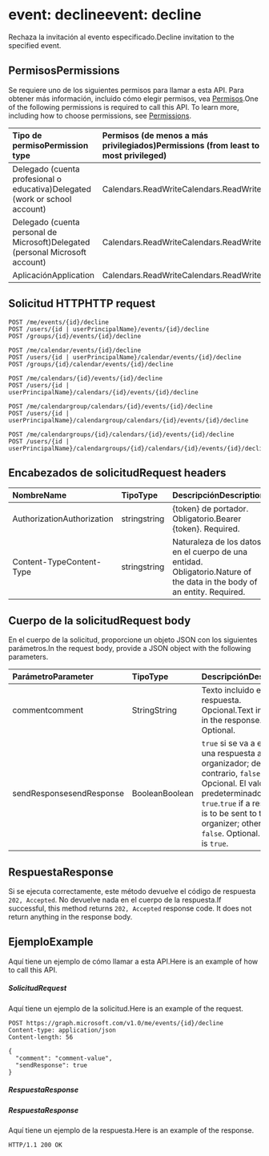 # <a name="event-decline"></a><span data-ttu-id="50574-101">event: decline</span><span class="sxs-lookup"><span data-stu-id="50574-101">event: decline</span></span>

<span data-ttu-id="50574-102">Rechaza la invitación al evento especificado.</span><span class="sxs-lookup"><span data-stu-id="50574-102">Decline invitation to the specified event.</span></span>

## <a name="permissions"></a><span data-ttu-id="50574-103">Permisos</span><span class="sxs-lookup"><span data-stu-id="50574-103">Permissions</span></span>
<span data-ttu-id="50574-p101">Se requiere uno de los siguientes permisos para llamar a esta API. Para obtener más información, incluido cómo elegir permisos, vea [Permisos](../../../concepts/permissions_reference.md).</span><span class="sxs-lookup"><span data-stu-id="50574-p101">One of the following permissions is required to call this API. To learn more, including how to choose permissions, see [Permissions](../../../concepts/permissions_reference.md).</span></span>

|<span data-ttu-id="50574-106">Tipo de permiso</span><span class="sxs-lookup"><span data-stu-id="50574-106">Permission type</span></span>      | <span data-ttu-id="50574-107">Permisos (de menos a más privilegiados)</span><span class="sxs-lookup"><span data-stu-id="50574-107">Permissions (from least to most privileged)</span></span>              |
|:--------------------|:---------------------------------------------------------|
|<span data-ttu-id="50574-108">Delegado (cuenta profesional o educativa)</span><span class="sxs-lookup"><span data-stu-id="50574-108">Delegated (work or school account)</span></span> | <span data-ttu-id="50574-109">Calendars.ReadWrite</span><span class="sxs-lookup"><span data-stu-id="50574-109">Calendars.ReadWrite</span></span>    |
|<span data-ttu-id="50574-110">Delegado (cuenta personal de Microsoft)</span><span class="sxs-lookup"><span data-stu-id="50574-110">Delegated (personal Microsoft account)</span></span> | <span data-ttu-id="50574-111">Calendars.ReadWrite</span><span class="sxs-lookup"><span data-stu-id="50574-111">Calendars.ReadWrite</span></span>    |
|<span data-ttu-id="50574-112">Aplicación</span><span class="sxs-lookup"><span data-stu-id="50574-112">Application</span></span> | <span data-ttu-id="50574-113">Calendars.ReadWrite</span><span class="sxs-lookup"><span data-stu-id="50574-113">Calendars.ReadWrite</span></span> |

## <a name="http-request"></a><span data-ttu-id="50574-114">Solicitud HTTP</span><span class="sxs-lookup"><span data-stu-id="50574-114">HTTP request</span></span>
<!-- { "blockType": "ignored" } -->
```http
POST /me/events/{id}/decline
POST /users/{id | userPrincipalName}/events/{id}/decline
POST /groups/{id}/events/{id}/decline

POST /me/calendar/events/{id}/decline
POST /users/{id | userPrincipalName}/calendar/events/{id}/decline
POST /groups/{id}/calendar/events/{id}/decline

POST /me/calendars/{id}/events/{id}/decline
POST /users/{id | userPrincipalName}/calendars/{id}/events/{id}/decline

POST /me/calendargroup/calendars/{id}/events/{id}/decline
POST /users/{id | userPrincipalName}/calendargroup/calendars/{id}/events/{id}/decline

POST /me/calendargroups/{id}/calendars/{id}/events/{id}/decline
POST /users/{id | userPrincipalName}/calendargroups/{id}/calendars/{id}/events/{id}/decline
```
## <a name="request-headers"></a><span data-ttu-id="50574-115">Encabezados de solicitud</span><span class="sxs-lookup"><span data-stu-id="50574-115">Request headers</span></span>
| <span data-ttu-id="50574-116">Nombre</span><span class="sxs-lookup"><span data-stu-id="50574-116">Name</span></span>       | <span data-ttu-id="50574-117">Tipo</span><span class="sxs-lookup"><span data-stu-id="50574-117">Type</span></span> | <span data-ttu-id="50574-118">Descripción</span><span class="sxs-lookup"><span data-stu-id="50574-118">Description</span></span>|
|:---------------|:--------|:----------|
| <span data-ttu-id="50574-119">Authorization</span><span class="sxs-lookup"><span data-stu-id="50574-119">Authorization</span></span>  | <span data-ttu-id="50574-120">string</span><span class="sxs-lookup"><span data-stu-id="50574-120">string</span></span>  | <span data-ttu-id="50574-p102">{token} de portador. Obligatorio.</span><span class="sxs-lookup"><span data-stu-id="50574-p102">Bearer {token}. Required.</span></span> |
| <span data-ttu-id="50574-123">Content-Type</span><span class="sxs-lookup"><span data-stu-id="50574-123">Content-Type</span></span> | <span data-ttu-id="50574-124">string</span><span class="sxs-lookup"><span data-stu-id="50574-124">string</span></span>  | <span data-ttu-id="50574-p103">Naturaleza de los datos en el cuerpo de una entidad. Obligatorio.</span><span class="sxs-lookup"><span data-stu-id="50574-p103">Nature of the data in the body of an entity. Required.</span></span> |

## <a name="request-body"></a><span data-ttu-id="50574-127">Cuerpo de la solicitud</span><span class="sxs-lookup"><span data-stu-id="50574-127">Request body</span></span>
<span data-ttu-id="50574-128">En el cuerpo de la solicitud, proporcione un objeto JSON con los siguientes parámetros.</span><span class="sxs-lookup"><span data-stu-id="50574-128">In the request body, provide a JSON object with the following parameters.</span></span>

| <span data-ttu-id="50574-129">Parámetro</span><span class="sxs-lookup"><span data-stu-id="50574-129">Parameter</span></span>    | <span data-ttu-id="50574-130">Tipo</span><span class="sxs-lookup"><span data-stu-id="50574-130">Type</span></span>   |<span data-ttu-id="50574-131">Descripción</span><span class="sxs-lookup"><span data-stu-id="50574-131">Description</span></span>|
|:---------------|:--------|:----------|
|<span data-ttu-id="50574-132">comment</span><span class="sxs-lookup"><span data-stu-id="50574-132">comment</span></span>|<span data-ttu-id="50574-133">String</span><span class="sxs-lookup"><span data-stu-id="50574-133">String</span></span>|<span data-ttu-id="50574-p104">Texto incluido en la respuesta. Opcional.</span><span class="sxs-lookup"><span data-stu-id="50574-p104">Text included in the response. Optional.</span></span>|
|<span data-ttu-id="50574-136">sendResponse</span><span class="sxs-lookup"><span data-stu-id="50574-136">sendResponse</span></span>|<span data-ttu-id="50574-137">Boolean</span><span class="sxs-lookup"><span data-stu-id="50574-137">Boolean</span></span>|<span data-ttu-id="50574-p105">`true` si se va a enviar una respuesta al organizador; de lo contrario, `false`. Opcional. El valor predeterminado es `true`.</span><span class="sxs-lookup"><span data-stu-id="50574-p105">`true` if a response is to be sent to the organizer; otherwise, `false`. Optional. Default is `true`.</span></span>|

## <a name="response"></a><span data-ttu-id="50574-141">Respuesta</span><span class="sxs-lookup"><span data-stu-id="50574-141">Response</span></span>

<span data-ttu-id="50574-p106">Si se ejecuta correctamente, este método devuelve el código de respuesta `202, Accepted`. No devuelve nada en el cuerpo de la respuesta.</span><span class="sxs-lookup"><span data-stu-id="50574-p106">If successful, this method returns `202, Accepted` response code. It does not return anything in the response body.</span></span>

## <a name="example"></a><span data-ttu-id="50574-144">Ejemplo</span><span class="sxs-lookup"><span data-stu-id="50574-144">Example</span></span>
<span data-ttu-id="50574-145">Aquí tiene un ejemplo de cómo llamar a esta API.</span><span class="sxs-lookup"><span data-stu-id="50574-145">Here is an example of how to call this API.</span></span>
##### <a name="request"></a><span data-ttu-id="50574-146">Solicitud</span><span class="sxs-lookup"><span data-stu-id="50574-146">Request</span></span>
<span data-ttu-id="50574-147">Aquí tiene un ejemplo de la solicitud.</span><span class="sxs-lookup"><span data-stu-id="50574-147">Here is an example of the request.</span></span>
<!-- {
  "blockType": "request",
  "name": "event_decline"
}-->
```http
POST https://graph.microsoft.com/v1.0/me/events/{id}/decline
Content-type: application/json
Content-length: 56

{
  "comment": "comment-value",
  "sendResponse": true
}
```

##### <a name="response"></a><span data-ttu-id="50574-148">Respuesta</span><span class="sxs-lookup"><span data-stu-id="50574-148">Response</span></span>
##### <a name="response"></a><span data-ttu-id="50574-149">Respuesta</span><span class="sxs-lookup"><span data-stu-id="50574-149">Response</span></span>
<span data-ttu-id="50574-150">Aquí tiene un ejemplo de la respuesta.</span><span class="sxs-lookup"><span data-stu-id="50574-150">Here is an example of the response.</span></span>
<!-- {
  "blockType": "response",
  "truncated": true
} -->
```http
HTTP/1.1 200 OK
```

<!-- uuid: 8fcb5dbc-d5aa-4681-8e31-b001d5168d79
2015-10-25 14:57:30 UTC -->
<!-- {
  "type": "#page.annotation",
  "description": "event: decline",
  "keywords": "",
  "section": "documentation",
  "tocPath": ""
}-->
